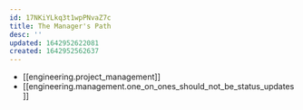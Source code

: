 ```yaml
---
id: 17NKiYLkq3t1wpPNvaZ7c
title: The Manager's Path
desc: ''
updated: 1642952622081
created: 1642952562637
---
```


* [[engineering.project_management]]
* [[engineering.management.one_on_ones_should_not_be_status_updates]]
